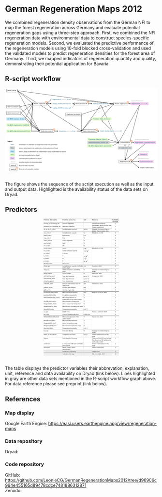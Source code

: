 # German Regeneration Maps 2012
We combined regeneration density observations from the German NFI to map the forest regeneration across Germany and evaluate potential regeneration gaps using a three-step approach.
First, we combined the NFI regeneration data with environmental data to construct species-specific regeneration models.
Second, we evaluated the predictive performance of the regeneration models using 10-fold blocked cross-validation and used the validated models to predict regeneration densities for the forest area of Germany. 
Third, we mapped indicators of regeneration quantity and quality, demonstrating their potential application for Bavaria.

## R-script workflow
<p align="center"><img width="1000" src="figure/GermanRegenerationMaps2012_workflow.png"> </p> <br />
The figure shows the sequence of the script execution as well as the input and output data. Highlighted is the availability status of the data sets on Dryad. 

## Predictors
<p align="center"><p style="text-align: center"><img width="250" src="figure/Predictors.png"> </p> <br />
The table displays the predictor variables their abbrevation, explanation, unit, reference and data availability on Dryad (link below). 
Lines highlighted in gray are other data sets mentioned in the R-script workflow graph above. For data reference please see preprint (link below).

## References
### Map display
Google Earth Engine: https://easi.users.earthengine.app/view/regeneration-maps

### Data repository
Dryad:

### Code repository
GitHub: https://github.com/LeonieCG/GermanRegenerationMaps2012/tree/d96906c994e455165d89478cdce7481886312871<br />
Zenodo: 